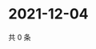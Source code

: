 # 2021-12-04

共 0 条

<!-- BEGIN WEIBO -->
<!-- 最后更新时间 Sat Dec 04 2021 02:13:45 GMT+0800 (China Standard Time) -->

<!-- END WEIBO -->
